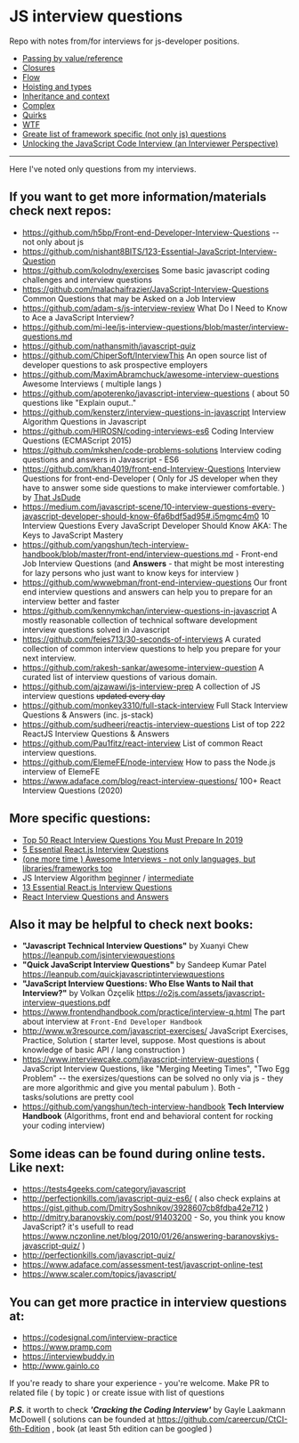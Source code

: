 # JS interview questions

Repo with notes from/for interviews for js-developer positions.

- [Passing by value/reference](https://github.com/vvscode/js--interview-questions/blob/master/topics/passing-by-value-and-by-reference.md)
- [Closures](https://github.com/vvscode/js--interview-questions/blob/master/topics/closures.md)
- [Flow](https://github.com/vvscode/js--interview-questions/blob/master/topics/flow.md)
- [Hoisting and types](https://github.com/vvscode/js--interview-questions/blob/master/topics/hoisting-vs-types.md)
- [Inheritance and context](https://github.com/vvscode/js--interview-questions/blob/master/topics/inheritance-vs-context.md)
- [Complex](https://github.com/vvscode/js--interview-questions/blob/master/topics/complex.md)
- [Quirks](https://github.com/vvscode/js--interview-questions/blob/master/topics/quirks.md)
- [WTF](https://github.com/vvscode/js--interview-questions/blob/master/topics/wft.md)
- [Greate list of framework specific (not only js) questions](https://www.toptal.com/resources)
- [Unlocking the JavaScript Code Interview (an Interviewer Perspective)](https://medium.com/appsflyer/unlocking-the-javascript-code-interview-an-interviewer-perspective-f4fe06246b29)

---

Here I've noted only questions from my interviews.

## If you want to get more information/materials check next repos:

- https://github.com/h5bp/Front-end-Developer-Interview-Questions -- not only about js
- https://github.com/nishant8BITS/123-Essential-JavaScript-Interview-Question
- https://github.com/kolodny/exercises Some basic javascript coding challenges and interview questions
- https://github.com/malachaifrazier/JavaScript-Interview-Questions Common Questions that may be Asked on a Job Interview
- https://github.com/adam-s/js-interview-review What Do I Need to Know to Ace a JavaScript Interview?
- https://github.com/mi-lee/js-interview-questions/blob/master/interview-questions.md
- https://github.com/nathansmith/javascript-quiz
- https://github.com/ChiperSoft/InterviewThis An open source list of developer questions to ask prospective employers
- https://github.com/MaximAbramchuck/awesome-interview-questions Awesome Interviews ( multiple langs )
- https://github.com/apoterenko/javascript-interview-questions ( about 50 questions like "Explain ouput.."
- https://github.com/kensterz/interview-questions-in-javascript Interview Algorithm Questions in Javascript
- https://github.com/HIROSN/coding-interviews-es6 Coding Interview Questions (ECMAScript 2015)
- https://github.com/mkshen/code-problems-solutions Interview coding questions and answers in Javascript - ES6
- https://github.com/khan4019/front-end-Interview-Questions Interview Questions for front-end-Developer ( Only for JS developer when they have to answer some side questions to make interviewer comfortable. ) by [That JsDude](http://www.thatjsdude.com/interview/index.html)
- https://medium.com/javascript-scene/10-interview-questions-every-javascript-developer-should-know-6fa6bdf5ad95#.i5mgmc4m0 10 Interview Questions Every JavaScript Developer Should Know AKA: The Keys to JavaScript Mastery
- https://github.com/yangshun/tech-interview-handbook/blob/master/front-end/interview-questions.md - Front-end Job Interview Questions (and **Answers** - that might be most interesting for lazy persons who just want to know keys for interview )
- https://github.com/wwwebman/front-end-interview-questions Our front end interview questions and answers can help you to prepare for an interview better and faster
- https://github.com/kennymkchan/interview-questions-in-javascript A mostly reasonable collection of technical software development interview questions solved in Javascript
- https://github.com/fejes713/30-seconds-of-interviews A curated collection of common interview questions to help you prepare for your next interview.
- https://github.com/rakesh-sankar/awesome-interview-question A curated list of interview questions of various domain.
- https://github.com/ajzawawi/js-interview-prep A collection of JS interview questions ~~updated every day~~
- https://github.com/monkey3310/full-stack-interview Full Stack Interview Questions & Answers (inc. js-stack)
- https://github.com/sudheerj/reactjs-interview-questions List of top 222 ReactJS Interview Questions & Answers
- https://github.com/Pau1fitz/react-interview List of common React interview questions.
- https://github.com/ElemeFE/node-interview How to pass the Node.js interview of ElemeFE
- https://www.adaface.com/blog/react-interview-questions/ 100+ React Interview Questions (2020)

## More specific questions:

- [Top 50 React Interview Questions You Must Prepare In 2019](https://www.edureka.co/blog/interview-questions/react-interview-questions/)
- [5 Essential React.js Interview Questions](https://www.codementor.io/reactjs/tutorial/5-essential-reactjs-interview-questions)
- [(one more time ) Awesome Interviews - not only languages, but libraries/frameworks too](https://github.com/MaximAbramchuck/awesome-interview-questions)
- JS Interview Algorithm [beginner](http://www.thatjsdude.com/interview/js1.html) / [intermediate](http://www.thatjsdude.com/interview/js2.html)
- [13 Essential React.js Interview Questions](https://www.toptal.com/react/interview-questions)
- [React Interview Questions and Answers](https://www.interviewbit.com/react-interview-questions/)

## Also it may be helpful to check next books:

- **"Javascript Technical Interview Questions"** by Xuanyi Chew https://leanpub.com/jsinterviewquestions
- **"Quick JavaScript Interview Questions"** by Sandeep Kumar Patel https://leanpub.com/quickjavascriptinterviewquestions
- **"JavaScript Interview Questions: Who Else Wants to Nail that Interview?"** by Volkan Özçelik https://o2js.com/assets/javascript-interview-questions.pdf
- https://www.frontendhandbook.com/practice/interview-q.html The part about interview at `Front-End Developer Handbook`
- http://www.w3resource.com/javascript-exercises/ JavaScript Exercises, Practice, Solution ( starter level, suppose. Most questions is about knowledge of basic API / lang construction )
- https://www.interviewcake.com/javascript-interview-questions ( JavaScript Interview Questions, like "Merging Meeting Times", "Two Egg Problem" -- the exersizes/questions can be solved no only via js - they are more algorithmic and give you mental pabulum ). Both - tasks/solutions are pretty cool
- https://github.com/yangshun/tech-interview-handbook **Tech Interview Handbook** (Algorithms, front end and behavioral content for rocking your coding interview)

## Some ideas can be found during online tests. Like next:

- https://tests4geeks.com/category/javascript
- http://perfectionkills.com/javascript-quiz-es6/ ( also check explains at https://gist.github.com/DmitrySoshnikov/3928607cb8fdba42e712 )
- http://dmitry.baranovskiy.com/post/91403200 - So, you think you know JavaScript? it's usefull to read https://www.nczonline.net/blog/2010/01/26/answering-baranovskiys-javascript-quiz/ )
- http://perfectionkills.com/javascript-quiz/
- https://www.adaface.com/assessment-test/javascript-online-test
- https://www.scaler.com/topics/javascript/

## You can get more practice in interview questions at:

- https://codesignal.com/interview-practice
- https://www.pramp.com
- https://interviewbuddy.in
- http://www.gainlo.co

If you're ready to share your experience - you're welcome. Make PR to related file ( by topic ) or create issue with list of questions

**_P.S._** it worth to check **_*'Cracking the Coding Interview'*_** by Gayle Laakmann McDowell ( solutions can be founded at https://github.com/careercup/CtCI-6th-Edition , book (at least 5th edition can be googled )
